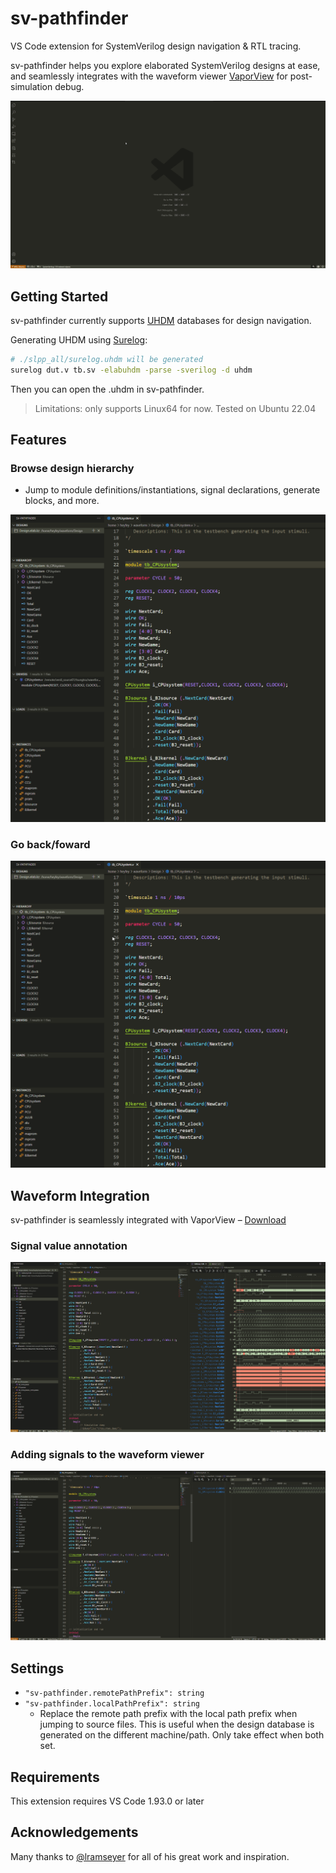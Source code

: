 # sv-pathfinder

VS Code extension for SystemVerilog design navigation & RTL tracing.

sv-pathfinder helps you explore elaborated SystemVerilog designs at ease, and seamlessly integrates with the waveform viewer [VaporView](https://github.com/Lramseyer/vaporview) for post-simulation debug.

![](https://github.com/heyfey/sv-pathfinder/blob/main/readme_assets/overview.gif?raw=true)

## Getting Started

sv-pathfinder currently supports [UHDM](https://github.com/chipsalliance/UHDM) databases for design navigation.

Generating UHDM using [Surelog](https://github.com/chipsalliance/Surelog):
```bash
# ./slpp_all/surelog.uhdm will be generated
surelog dut.v tb.sv -elabuhdm -parse -sverilog -d uhdm
```

Then you can open the .uhdm in sv-pathfinder.

> Limitations: only supports Linux64 for now. Tested on Ubuntu 22.04

## Features

### Browse design hierarchy

- Jump to module definitions/instantiations, signal declarations, generate blocks, and more.

![](https://github.com/heyfey/sv-pathfinder/blob/main/readme_assets/browse.gif?raw=true)

### Go back/foward

![](https://github.com/heyfey/sv-pathfinder/blob/main/readme_assets/goback.gif?raw=true)

## Waveform Integration

sv-pathfinder is seamlessly integrated with VaporView – [Download](https://marketplace.visualstudio.com/items?itemName=lramseyer.vaporview)

### Signal value annotation

![](https://github.com/heyfey/sv-pathfinder/blob/main/readme_assets/value_annotation.gif?raw=true)


### Adding signals to the waveform viewer

![](https://github.com/heyfey/sv-pathfinder/blob/main/readme_assets/add_to_waveform.gif?raw=true)

## Settings

- `"sv-pathfinder.remotePathPrefix": string`
- `"sv-pathfinder.localPathPrefix": string`
    - Replace the remote path prefix with the local path prefix when jumping to source files. This is useful when the design database is generated on the different machine/path. Only take effect when both set.

## Requirements

This extension requires VS Code 1.93.0 or later

## Acknowledgements

Many thanks to [@lramseyer](https://github.com/Lramseyer) for all of his great work and inspiration.
